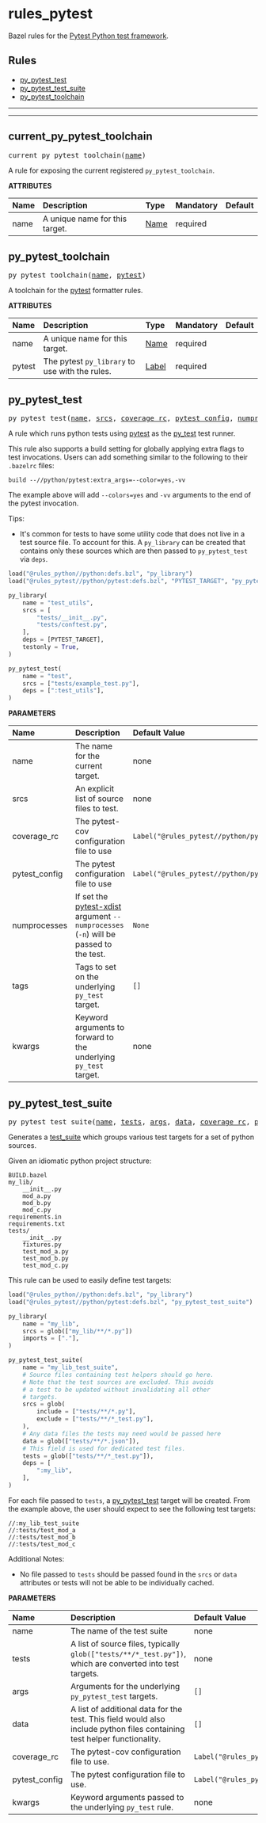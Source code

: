 <!-- Generated with Stardoc: http://skydoc.bazel.build -->

# rules_pytest

Bazel rules for the [Pytest Python test framework](https://docs.pytest.org/en/stable/).

## Rules

- [py_pytest_test](#py_pytest_test)
- [py_pytest_test_suite](#py_pytest_test_suite)
- [py_pytest_toolchain](#py_pytest_toolchain)

---
---

<a id="current_py_pytest_toolchain"></a>

## current_py_pytest_toolchain

<pre>
current_py_pytest_toolchain(<a href="#current_py_pytest_toolchain-name">name</a>)
</pre>

A rule for exposing the current registered `py_pytest_toolchain`.

**ATTRIBUTES**


| Name  | Description | Type | Mandatory | Default |
| :------------- | :------------- | :------------- | :------------- | :------------- |
| <a id="current_py_pytest_toolchain-name"></a>name |  A unique name for this target.   | <a href="https://bazel.build/concepts/labels#target-names">Name</a> | required |  |


<a id="py_pytest_toolchain"></a>

## py_pytest_toolchain

<pre>
py_pytest_toolchain(<a href="#py_pytest_toolchain-name">name</a>, <a href="#py_pytest_toolchain-pytest">pytest</a>)
</pre>

A toolchain for the [pytest](https://python/pytest.readthedocs.io/en/stable/) formatter rules.

**ATTRIBUTES**


| Name  | Description | Type | Mandatory | Default |
| :------------- | :------------- | :------------- | :------------- | :------------- |
| <a id="py_pytest_toolchain-name"></a>name |  A unique name for this target.   | <a href="https://bazel.build/concepts/labels#target-names">Name</a> | required |  |
| <a id="py_pytest_toolchain-pytest"></a>pytest |  The pytest `py_library` to use with the rules.   | <a href="https://bazel.build/concepts/labels">Label</a> | required |  |


<a id="py_pytest_test"></a>

## py_pytest_test

<pre>
py_pytest_test(<a href="#py_pytest_test-name">name</a>, <a href="#py_pytest_test-srcs">srcs</a>, <a href="#py_pytest_test-coverage_rc">coverage_rc</a>, <a href="#py_pytest_test-pytest_config">pytest_config</a>, <a href="#py_pytest_test-numprocesses">numprocesses</a>, <a href="#py_pytest_test-tags">tags</a>, <a href="#py_pytest_test-kwargs">kwargs</a>)
</pre>

A rule which runs python tests using [pytest][pt] as the [py_test][bpt] test runner.

This rule also supports a build setting for globally applying extra flags to test invocations.
Users can add something similar to the following to their `.bazelrc` files:

```text
build --//python/pytest:extra_args=--color=yes,-vv
```

The example above will add `--colors=yes` and `-vv` arguments to the end of the pytest invocation.

Tips:

- It's common for tests to have some utility code that does not live in a test source file.
To account for this. A `py_library` can be created that contains only these sources which are then
passed to `py_pytest_test` via `deps`.

```python
load("@rules_python//python:defs.bzl", "py_library")
load("@rules_pytest//python/pytest:defs.bzl", "PYTEST_TARGET", "py_pytest_test")

py_library(
    name = "test_utils",
    srcs = [
        "tests/__init__.py",
        "tests/conftest.py",
    ],
    deps = [PYTEST_TARGET],
    testonly = True,
)

py_pytest_test(
    name = "test",
    srcs = ["tests/example_test.py"],
    deps = [":test_utils"],
)
```

[pt]: https://docs.pytest.org/en/latest/
[bpt]: https://docs.bazel.build/versions/master/be/python.html#py_test
[ptx]: https://pypi.org/project/pytest-xdist/


**PARAMETERS**


| Name  | Description | Default Value |
| :------------- | :------------- | :------------- |
| <a id="py_pytest_test-name"></a>name |  The name for the current target.   |  none |
| <a id="py_pytest_test-srcs"></a>srcs |  An explicit list of source files to test.   |  none |
| <a id="py_pytest_test-coverage_rc"></a>coverage_rc |  The pytest-cov configuration file to use   |  `Label("@rules_pytest//python/pytest:coverage_rc")` |
| <a id="py_pytest_test-pytest_config"></a>pytest_config |  The pytest configuration file to use   |  `Label("@rules_pytest//python/pytest:config")` |
| <a id="py_pytest_test-numprocesses"></a>numprocesses |  If set the [pytest-xdist][ptx] argument `--numprocesses` (`-n`) will be passed to the test.   |  `None` |
| <a id="py_pytest_test-tags"></a>tags |  Tags to set on the underlying `py_test` target.   |  `[]` |
| <a id="py_pytest_test-kwargs"></a>kwargs |  Keyword arguments to forward to the underlying `py_test` target.   |  none |


<a id="py_pytest_test_suite"></a>

## py_pytest_test_suite

<pre>
py_pytest_test_suite(<a href="#py_pytest_test_suite-name">name</a>, <a href="#py_pytest_test_suite-tests">tests</a>, <a href="#py_pytest_test_suite-args">args</a>, <a href="#py_pytest_test_suite-data">data</a>, <a href="#py_pytest_test_suite-coverage_rc">coverage_rc</a>, <a href="#py_pytest_test_suite-pytest_config">pytest_config</a>, <a href="#py_pytest_test_suite-kwargs">kwargs</a>)
</pre>

Generates a [test_suite][ts] which groups various test targets for a set of python sources.

Given an idiomatic python project structure:
```text
BUILD.bazel
my_lib/
    __init__.py
    mod_a.py
    mod_b.py
    mod_c.py
requirements.in
requirements.txt
tests/
    __init__.py
    fixtures.py
    test_mod_a.py
    test_mod_b.py
    test_mod_c.py
```

This rule can be used to easily define test targets:

```python
load("@rules_python//python:defs.bzl", "py_library")
load("@rules_pytest//python/pytest:defs.bzl", "py_pytest_test_suite")

py_library(
    name = "my_lib",
    srcs = glob(["my_lib/**/*.py"])
    imports = ["."],
)

py_pytest_test_suite(
    name = "my_lib_test_suite",
    # Source files containing test helpers should go here.
    # Note that the test sources are excluded. This avoids
    # a test to be updated without invalidating all other
    # targets.
    srcs = glob(
        include = ["tests/**/*.py"],
        exclude = ["tests/**/*_test.py"],
    ),
    # Any data files the tests may need would be passed here
    data = glob(["tests/**/*.json"]),
    # This field is used for dedicated test files.
    tests = glob(["tests/**/*_test.py"]),
    deps = [
        ":my_lib",
    ],
)
```

For each file passed to `tests`, a [py_pytest_test](#py_pytest_test) target will be created. From the example above,
the user should expect to see the following test targets:
```text
//:my_lib_test_suite
//:tests/test_mod_a
//:tests/test_mod_b
//:tests/test_mod_c
```

Additional Notes:
- No file passed to `tests` should be passed found in the `srcs` or `data` attributes or tests will not be able
    to be individually cached.

[pt]: https://docs.bazel.build/versions/master/be/python.html#py_test
[ts]: https://docs.bazel.build/versions/master/be/general.html#test_suite


**PARAMETERS**


| Name  | Description | Default Value |
| :------------- | :------------- | :------------- |
| <a id="py_pytest_test_suite-name"></a>name |  The name of the test suite   |  none |
| <a id="py_pytest_test_suite-tests"></a>tests |  A list of source files, typically `glob(["tests/**/*_test.py"])`, which are converted into test targets.   |  none |
| <a id="py_pytest_test_suite-args"></a>args |  Arguments for the underlying `py_pytest_test` targets.   |  `[]` |
| <a id="py_pytest_test_suite-data"></a>data |  A list of additional data for the test. This field would also include python files containing test helper functionality.   |  `[]` |
| <a id="py_pytest_test_suite-coverage_rc"></a>coverage_rc |  The pytest-cov configuration file to use.   |  `Label("@rules_pytest//python/pytest:coverage_rc")` |
| <a id="py_pytest_test_suite-pytest_config"></a>pytest_config |  The pytest configuration file to use.   |  `Label("@rules_pytest//python/pytest:config")` |
| <a id="py_pytest_test_suite-kwargs"></a>kwargs |  Keyword arguments passed to the underlying `py_test` rule.   |  none |


